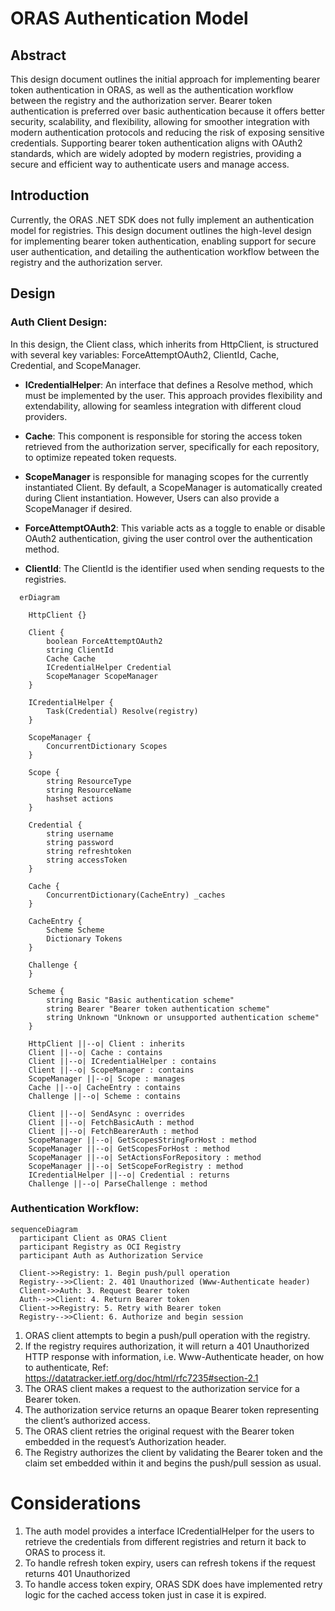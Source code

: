 # ORAS Authentication Model

## Abstract

This design document outlines the initial approach for implementing bearer token authentication in ORAS, as well as the authentication workflow between the registry and the authorization server. Bearer token authentication is preferred over basic authentication because it offers better security, scalability, and flexibility, allowing for smoother integration with modern authentication protocols and reducing the risk of exposing sensitive credentials. Supporting bearer token authentication aligns with OAuth2 standards, which are widely adopted by modern registries, providing a secure and efficient way to authenticate users and manage access.

## Introduction

Currently, the ORAS .NET SDK does not fully implement an authentication model for registries. This design document outlines the high-level design for implementing bearer token authentication, enabling support for secure user authentication, and detailing the authentication workflow between the registry and the authorization server.


## Design

### Auth Client Design:

In this design, the Client class, which inherits from HttpClient, is structured with several key variables: ForceAttemptOAuth2, ClientId, Cache, Credential, and ScopeManager.

- **ICredentialHelper**: An interface that defines a Resolve method, which must be implemented by the user. This approach provides flexibility and extendability, allowing for seamless integration with different cloud providers.

- **Cache**: This component is responsible for storing the access token retrieved from the authorization server, specifically for each repository, to optimize repeated token requests.

- **ScopeManager** is responsible for managing scopes for the currently instantiated Client. By default, a ScopeManager is automatically created during Client instantiation. However, Users can also provide a ScopeManager if desired.

- **ForceAttemptOAuth2**: This variable acts as a toggle to enable or disable OAuth2 authentication, giving the user control over the authentication method.

- **ClientId**: The ClientId is the identifier used when sending requests to the registries.

```mermaid
  erDiagram

    HttpClient {}

    Client {
        boolean ForceAttemptOAuth2
        string ClientId
        Cache Cache
        ICredentialHelper Credential
        ScopeManager ScopeManager
    }
    
    ICredentialHelper {
        Task(Credential) Resolve(registry)
    }
    
    ScopeManager {
        ConcurrentDictionary Scopes
    }

    Scope {
        string ResourceType
        string ResourceName
        hashset actions
    }

    Credential {
        string username
        string password
        string refreshtoken
        string accessToken
    }

    Cache {
        ConcurrentDictionary(CacheEntry) _caches
    }

    CacheEntry {
        Scheme Scheme
        Dictionary Tokens
    }

    Challenge {
    }

    Scheme {
        string Basic "Basic authentication scheme"
        string Bearer "Bearer token authentication scheme"
        string Unknown "Unknown or unsupported authentication scheme"
    }

    HttpClient ||--o| Client : inherits
    Client ||--o| Cache : contains
    Client ||--o| ICredentialHelper : contains
    Client ||--o| ScopeManager : contains
    ScopeManager ||--o| Scope : manages
    Cache ||--o| CacheEntry : contains
    Challenge ||--o| Scheme : contains
    
    Client ||--o| SendAsync : overrides
    Client ||--o| FetchBasicAuth : method
    Client ||--o| FetchBearerAuth : method
    ScopeManager ||--o| GetScopesStringForHost : method
    ScopeManager ||--o| GetScopesForHost : method
    ScopeManager ||--o| SetActionsForRepository : method
    ScopeManager ||--o| SetScopeForRegistry : method
    ICredentialHelper ||--o| Credential : returns
    Challenge ||--o| ParseChallenge : method
```

### Authentication Workflow:

```mermaid
sequenceDiagram
  participant Client as ORAS Client
  participant Registry as OCI Registry
  participant Auth as Authorization Service

  Client->>Registry: 1. Begin push/pull operation
  Registry-->>Client: 2. 401 Unauthorized (Www-Authenticate header)
  Client->>Auth: 3. Request Bearer token
  Auth-->>Client: 4. Return Bearer token
  Client->>Registry: 5. Retry with Bearer token
  Registry-->>Client: 6. Authorize and begin session
```

1. ORAS client attempts to begin a push/pull operation with the registry.
2. If the registry requires authorization, it will return a 401 Unauthorized HTTP response with information, i.e. Www-Authenticate header, on how to authenticate, Ref: https://datatracker.ietf.org/doc/html/rfc7235#section-2.1
3. The ORAS client makes a request to the authorization service for a Bearer token.
4. The authorization service returns an opaque Bearer token representing the client’s authorized access.
5. The ORAS client retries the original request with the Bearer token embedded in the request’s Authorization header.
6. The Registry authorizes the client by validating the Bearer token and the claim set embedded within it and begins the push/pull session as usual.


# Considerations
1. The auth model provides a interface ICredentialHelper for the users to retrieve the credentials from different registries and return it back to ORAS to process it.
2. To handle refresh token expiry, users can refresh tokens if the request returns 401 Unauthorized
3. To handle access token expiry, ORAS SDK does have implemented retry logic for the cached access token just in case it is expired.
